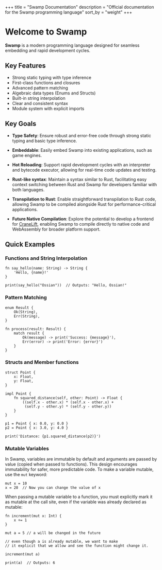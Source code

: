 +++
title = "Swamp Documentation"
description = "Official documentation for the Swamp programming language"
sort_by = "weight"
+++

# Welcome to Swamp

**Swamp** is a modern programming language designed for seamless embedding and rapid development cycles.

## Key Features

- Strong static typing with type inference
- First-class functions and closures
- Advanced pattern matching
- Algebraic data types (Enums and Structs)
- Built-in string interpolation
- Clear and consistent syntax
- Module system with explicit imports

## Key Goals

- **Type Safety**: Ensure robust and error-free code through strong static typing and basic type inference.

- **Embeddable**: Easily embed Swamp into existing applications, such as game engines.

- **Hot Reloading**: Support rapid development cycles with an interpreter and bytecode executor, allowing for real-time code updates and testing.

- **Rust-like syntax**: Maintain a syntax similar to Rust, facilitating easy context switching between Rust and Swamp for developers familiar with both languages.

- **Transpilation to Rust**: Enable straightforward transpilation to Rust code, allowing Swamp to be compiled alongside Rust for performance-critical applications.

- **Future Native Compilation**: Explore the potential to develop a frontend for [CraneLift](https://cranelift.dev), enabling Swamp to compile directly to native code and WebAssembly for broader platform support.

## Quick Examples

### Functions and String Interpolation

```swamp
fn say_hello(name: String) -> String {
    'Hello, {name}!'
}

print(say_hello("Ossian"))  // Outputs: "Hello, Ossian!"
```

### Pattern Matching

```swamp
enum Result {
    Ok(String),
    Err(String),
}

fn process(result: Result) {
    match result {
        Ok(message) -> print('Success: {message}'),
        Err(error) -> print('Error: {error}')
    }
}
```

### Structs and Member functions

```swamp
struct Point {
    x: Float,
    y: Float,
}

impl Point {
    fn squared_distance(self, other: Point) -> Float {
        ((self.x - other.x) * (self.x - other.x) +
         (self.y - other.y) * (self.y - other.y))
    }
}

p1 = Point { x: 0.0, y: 0.0 }
p2 = Point { x: 3.0, y: 4.0 }

print('Distance: {p1.squared_distance(p2)}')
```

### Mutable Variables

In Swamp, variables are immutable by default and arguments are passed by value (copied when passed to functions).
This design encourages immutability for safer, more predictable code. To make a variable mutable, use the `mut` keyword:

```swamp
mut x = 10
x = 20  // Now you can change the value of x
```

 When passing a mutable variable to a function, you must explicitly mark it as mutable at the call site, even if the variable was already declared as mutable:

```swamp
fn increment(mut x: Int) {
    x += 1
}

mut a = 5 // a will be changed in the future

// even though a is already mutable, we want to make
// it explicit that we allow and see the function might change it.

increment(mut a)

print(a)  // Outputs: 6
```

